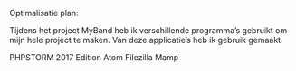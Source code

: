 Optimalisatie plan:

Tijdens het project MyBand heb ik verschillende programma’s gebruikt om mijn hele project te maken. Van deze applicatie’s heb ik gebruik gemaakt.

PHPSTORM 2017 Edition
Atom
Filezilla
Mamp

